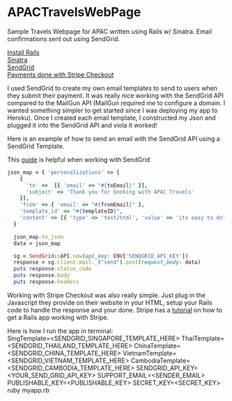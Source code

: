 # APACTravelsWebPage

Sample Travels Webpage for APAC written using Rails w/ Sinatra.  Email confirmations sent out using SendGrid.

[Install Rails](http://installrails.com/)  
[Sinatra](http://sinatrarb.com/intro.html)  
[SendGrid](https://sendgrid.com/)  
[Payments done with Stripe Checkout](https://stripe.com/checkout)  

I used SendGrid to create my own email templates to send to users when they submit their payment.  It was really nice working with the SendGrid API compared to the MailGun API (MailGun required me to configure a domain.  I wanted something simpler to get started since I was deploying my app to Heroku).  Once I created each email template, I constructed my Json and plugged it into the SendGrid API and viola it worked!

Here is an example of how to send an email with the SendGrid API using a SendGrid Template.

This [guide](https://app.sendgrid.com/guide/integrate/langs/ruby) is helpful when working with SendGrid 

```ruby
json_map = { 'personalizations' => [
    { 
      'to' =>  [{ 'email' => "#{toEmail}" }], 
      'subject' => 'Thank you for booking with APAC Travels'  
    }], 
    'from' => { 'email' => "#{fromEmail}" },
    'template_id' => "#{templateID}",
    'content' => [{ 'type' => 'text/html', 'value' => 'its easy to do' }]
  }

  json_map.to_json
  data = json_map

  sg = SendGrid::API.new(api_key: ENV['SENDGRID_API_KEY'])
  response = sg.client.mail._("send").post(request_body: data)
  puts response.status_code
  puts response.body
  puts response.headers
```

Working with Stripe Checkout was also really simple.  Just plug in the Javascript they provide on their website in your HTML, setup your Rails code to handle the response and your done.  Stripe has a [tutorial](http://sinatrarb.com/intro.html) on how to get a Rails app working with Stripe.

Here is how I run the app in terminal:  
SingTemplate=<SENDGRID_SINGAPORE_TEMPLATE_HERE> ThaiTemplate=<SENDGRID_THAILAND_TEMPLATE_HERE> ChinaTemplate=<SENDGRID_CHINA_TEMPLATE_HERE> VietnamTemplate=<SENDGRID_VIETNAM_TEMPLATE_HERE> CambodiaTemplate=<SENDGRID_CAMBODIA_TEMPLATE_HERE> SENDGRID_API_KEY=<YOUR_SEND_GRID_API_KEY> SUPPORT_EMAIL=<SENDER_EMAIL> PUBLISHABLE_KEY=<PUBLISHABLE_KEY> SECRET_KEY=<SECRET_KEY> ruby myapp.rb